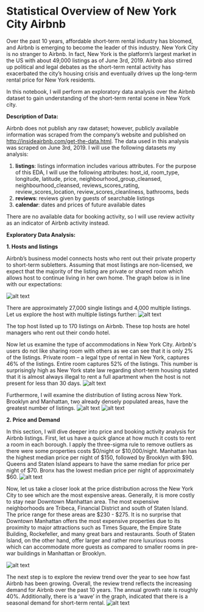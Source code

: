 # Statistical Overview of New York City Airbnb
  Over the past 10 years, affordable short-term rental industry has bloomed, and Airbnb is emerging to become the leader of this industry. New York City is no stranger to Airbnb. In fact, New York is the platform’s largest market in the US with about 49,000 listings as of June 3rd, 2019. Airbnb also stirred up political and legal debates as the short-term rental activity has exacerbated the city’s housing crisis and eventually drives up the long-term rental price for New York residents. 

  In this notebook, I will perform an exploratory data analysis over the Airbnb dataset to gain understanding of the short-term rental scene in New York city.  

**Description of Data:**

  Airbnb does not publish any raw dataset; however, publicly available information was scraped from the company’s website and published on http://insideairbnb.com/get-the-data.html. The data used in this analysis was scraped on June 3rd, 2019. I will use the following datasets my analysis:  
1. **listings**: listings information includes various attributes. For the purpose of this EDA, I will use the following attributes: host_id, room_type, longitude, latitude, price, neighbourhood_group_cleansed, neighbourhood_cleansed, reviews_scores_rating, review_scores_location, review_scores_cleanliness, bathrooms, beds
2. **reviews**: reviews given by guests of searchable listings
3. **calendar**: dates and prices of future available dates  

There are no available data for booking activity, so I will use review activity as an indicator of Airbnb activity instead. 

**Exploratory Data Analysis:**

**1.	Hosts and listings**

  Airbnb’s business model connects hosts who rent out their private property to short-term subletters. Assuming that most listings are non-licensed, we expect that the majority of the listing are private or shared room which allows host to continue living in her own home. The graph below is in line with our expectations:
 
 ![alt text](https://github.com/anhquynhtran/EDA-NYC-Airbnb/blob/master/Listings%20per%20Host.png)

  There are approximately 27,000 single listings and 4,000 multiple listings. Let us explore the host with multiple listings further: 
   ![alt text](https://github.com/anhquynhtran/EDA-NYC-Airbnb/blob/master/Top%20Hosts.png)
   	

  The top host listed up to 170 listings on Airbnb. These top hosts are hotel managers who rent out their condo hotel. 
	 
  Now let us examine the type of accommodations in New York City. Airbnb's users do not like sharing room with others as we can see that it is only 2% of the listings. Private room – a legal type of rental in New York, captures 46% of the listings. Entire room captures 52% of the listings. This number is surprisingly high as New York state law regarding short-term
housing stated that it is almost always illegal to rent a full apartment when the host is not present 
for less than 30 days. 
   ![alt text](https://github.com/anhquynhtran/EDA-NYC-Airbnb/blob/master/Room%20Type.png)
   
  Furthermore, I will examine the distribution of listing across New York. Brooklyn and Manhattan, two already densely populated areas, have the greatest number of listings. 
  ![alt text](https://github.com/anhquynhtran/EDA-NYC-Airbnb/blob/master/Listings%20per%20Borough.png)
   ![alt text](https://github.com/anhquynhtran/EDA-NYC-Airbnb/blob/master/Choropleth%20Map.png)

  **2.	Price and Demand**

In this section, I will dive deeper into price and booking activity analysis for Airbnb listings. First, let us have a quick glance at how much it costs to rent a room in each borough. I apply the three-sigma rule to remove outliers as there were some properties costs $0/night or $10,000/night.  Manhattan has the highest median price per night of $150, followed by Brooklyn with $90. Queens and Staten Island appears to have the same median for price per night of $70. Bronx has the lowest median price per night of approximately $60. 
  ![alt text](https://github.com/anhquynhtran/EDA-NYC-Airbnb/blob/master/Distribution%20of%20Price.png)

   
Now, let us take a closer look at the price distribution across the New York City to see which are the most expensive areas. Generally, it is more costly to stay near Downtown Manhattan area. The most expensive neighborhoods are Tribeca, Financial District and south of Staten Island. The price range for these areas are $230 - $275. It is no surprise that Downtown Manhattan offers the most expensive properties due to its proximity to major attractions such as Times Square, the Empire State Building, Rockefeller, and many great bars and restaurants. South of Staten Island, on the other hand, offer larger and rather more luxurious rooms which can accommodate more guests as compared to smaller rooms in pre-war buildings in Manhattan or Brooklyn. 
  
   ![alt text](https://github.com/anhquynhtran/EDA-NYC-Airbnb/blob/master/Choropleth%20Map%202.png)

  The next step is to explore the review trend over the year to see how fast Airbnb has been growing. Overall, the review trend reflects the increasing demand for Airbnb over the past 10 years. The annual growth rate is roughly 40%. Additionally, there is a ‘wave’ in the graph, indicated that there is a seasonal demand for short-term rental. 
     ![alt text](https://github.com/anhquynhtran/EDA-NYC-Airbnb/blob/master/Demand%20Trend.png)

  
